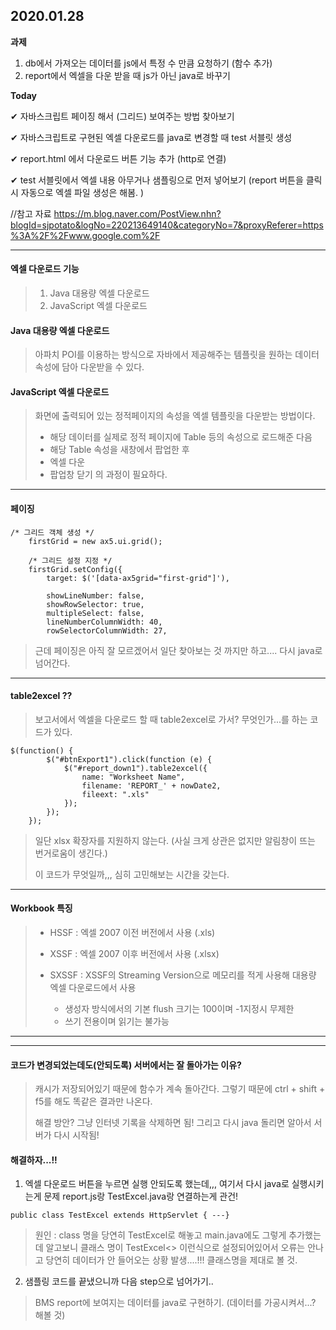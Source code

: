 ## 2020.01.28

**과제**
1) db에서 가져오는 데이터를 js에서 특정 수 만큼 요청하기 (함수 추가)
2) report에서 엑셀을 다운 받을 때 js가 아닌 java로 바꾸기

**Today**

&#10004; 자바스크립트 페이징 해서 (그리드) 보여주는 방법 찾아보기

&#10004; 자바스크립트로 구현된 엑셀 다운로드를 java로 변경할 때 test 서블릿 생성

&#10004; report.html 에서 다운로드 버튼 기능 추가 (http로 연결)

&#10004; test 서블릿에서 엑셀 내용 아무거나 샘플링으로 먼저 넣어보기 (report 버튼을 클릭시 자동으로 엑셀 파일 생성은 해봄. )

//참고 자료 https://m.blog.naver.com/PostView.nhn?blogId=sjpotato&logNo=220213649140&categoryNo=7&proxyReferer=https%3A%2F%2Fwww.google.com%2F

---

#### 엑셀 다운로드 기능
> 1. Java 대용량 엑셀 다운로드
> 2. JavaScript 엑셀 다운로드


#### Java 대용량 엑셀 다운로드
> 아파치 POI를 이용하는 방식으로 자바에서 제공해주는 템플릿을 원하는 데이터 속성에 담아 다운받을 수 있다.

#### JavaScript 엑셀 다운로드
> 화면에 출력되어 있는 정적페이지의 속성을 엑셀 템플릿을 다운받는 방법이다.
> - 해당 데이터를 실제로 정적 페이지에 Table 등의 속성으로 로드해준 다음
> - 해당 Table 속성을 새창에서 팝업한 후
> - 엑셀 다운
> - 팝업창 닫기 의 과정이 필요하다.

---


#### 페이징
```
/* 그리드 객체 생성 */
	firstGrid = new ax5.ui.grid();

	/* 그리드 설정 지정 */
	firstGrid.setConfig({
	    target: $('[data-ax5grid="first-grid"]'),

        showLineNumber: false,
        showRowSelector: true,
        multipleSelect: false,
        lineNumberColumnWidth: 40,
        rowSelectorColumnWidth: 27,
```
> 근데 페이징은 아직 잘 모르겠어서 일단 찾아보는 것 까지만 하고.... 다시 java로 넘어간다.

---


#### table2excel ??
> 보고서에서 엑셀을 다운로드 할 때 table2excel로 가서? 무엇인가...를 하는 코드가 있다.
```
$(function() {
        $("#btnExport1").click(function (e) {
            $("#report_down1").table2excel({
                name: "Worksheet Name",
                filename: 'REPORT_' + nowDate2,
                fileext: ".xls"
            }); 
        });
    });
```
>
> 일단 xlsx 확장자를 지원하지 않는다. (사실 크게 상관은 없지만 알림창이 뜨는 번거로움이 생긴다.)
>
> 이 코드가 무엇일까,,, 심히 고민해보는 시간을 갖는다.

---

#### Workbook 특징
> - HSSF : 엑셀 2007 이전 버전에서 사용 (.xls)
> - XSSF : 엑셀 2007 이후 버전에서 사용 (.xlsx)
> - SXSSF : XSSF의 Streaming Version으로 메모리를 적게 사용해 대용량 엑셀 다운로드에서 사용
>
>   - 생성자 방식에서의 기본 flush 크기는 100이며 -1지정시 무제한
>   - 쓰기 전용이며 읽기는 불가능




---
---

#### 코드가 변경되었는데도(안되도록) 서버에서는 잘 돌아가는 이유?
>캐시가 저장되어있기 때문에 함수가 계속 돌아간다. 그렇기 때문에 ctrl + shift + f5를 해도 똑같은 결과만 나온다.
>
>해결 방안? 그냥 인터넷 기록을 삭제하면 됨! 그리고 다시 java 돌리면 알아서 서버가 다시 시작됨!

#### 해결하자...!!
1. 엑셀 다운로드 버튼을 누르면 실행 안되도록 했는데,,, 여기서 다시 java로 실행시키는게 문제 report.js랑 TestExcel.java랑 연결하는게 관건!
```
public class TestExcel extends HttpServlet { ---}
```
> 원인 : class 명을 당연히 TestExcel로 해놓고 main.java에도 그렇게 추가했는데 알고보니 클래스 명이 TestExcel<> 이런식으로 설정되어있어서 오류는 안나고 당연히 데이터가 안 들어오는 상황 발생....!!! 클래스명을 제대로 볼 것.

2. 샘플링 코드를 끝냈으니까 다음 step으로 넘어가기..
> BMS report에 보여지는 데이터를 java로 구현하기. (데이터를 가공시켜서...? 해볼 것)


